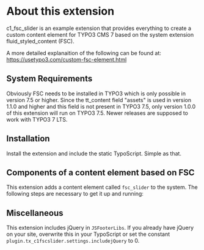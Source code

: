 # About this extension

c1_fsc_slider is an example extension that provides everything to create a custom content element
for TYPO3 CMS 7 based on the system extension fluid_styled_content (FSC).

A more detailed explanaition of the following can be found at: https://usetypo3.com/custom-fsc-element.html

## System Requirements
Obviously FSC needs to be installed in TYPO3 which is only possible in version 7.5 or higher. Since the tt_content field "assets" is used in version 1.1.0 and higher and this field is not present in TYPO3 7.5, only version 1.0.0 of this extension will run on TYPO3 7.5. Newer releases are supposed to work with TYPO3 7 LTS.

## Installation
Install the extension and include the static TypoScript. Simple as that.

## Components of a content element based on FSC
This extension adds a content element called `fsc_slider` to the system. The following steps are necessary to get it up and running:

## Miscellaneous
This extension includes jQuery in `JSFooterLibs`. If you already have jQuery on your site, overwrite this in your TypoScript
or set the constant `plugin.tx_c1fscslider.settings.includejQuery` to 0.
